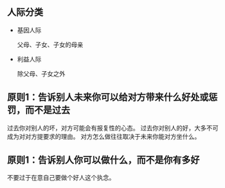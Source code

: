 ## 人际分类

- 基因人际

  父母、子女、子女的母亲

- 利益人际

  除父母、子女之外

## 原则1：告诉别人未来你可以给对方带来什么好处或惩罚，而不是过去

过去你对别人的坏，对方可能会有报复性的心态。
过去你对别人的好，大多不可成为对对方提要求的理由。
对方怎么做往往取决于未来你能对方坐什么。


## 原则1：告诉别人你可以做什么，而不是你有多好

不要过于在意自己要做个好人这个执念。
